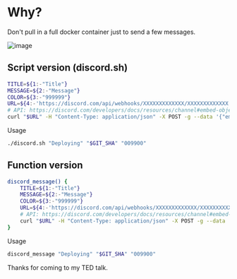 # Why?
Don't pull in a full docker container just to send a few messages.

![image](https://github.com/gnat/send-to-discord/assets/24665/8d30f48a-71f2-4d66-8bb9-586705e01d2e)


## Script version (discord.sh)
```bash
TITLE=${1:-"Title"}
MESSAGE=${2:-"Message"}
COLOR=${3:-"999999"}
URL=${4:-'https://discord.com/api/webhooks/XXXXXXXXXXXXX/XXXXXXXXXXXXX'}
# API: https://discord.com/developers/docs/resources/channel#embed-object
curl "$URL" -H "Content-Type: application/json" -X POST -g --data '{"embeds":[{"title":"'"$TITLE"'","description":"'"$MESSAGE"'","color":"'"$((16#$COLOR))"'"}]}'
```
Usage
```bash
./discord.sh "Deploying" "$GIT_SHA" "009900"
```

## Function version
```bash
discord_message() {
	TITLE=${1:-"Title"}
	MESSAGE=${2:-"Message"}
	COLOR=${3:-"999999"}
	URL=${4:-'https://discord.com/api/webhooks/XXXXXXXXXXXXX/XXXXXXXXXXXXX'}
	# API: https://discord.com/developers/docs/resources/channel#embed-object
	curl "$URL" -H "Content-Type: application/json" -X POST -g --data '{"embeds":[{"title":"'"$TITLE"'","description":"'"$MESSAGE"'","color":"'"$((16#$COLOR))"'"}]}'
}
```
Usage
```bash
discord_message "Deploying" "$GIT_SHA" "009900"
```

Thanks for coming to my TED talk.
